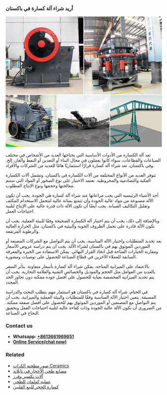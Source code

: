 <h3>أريد شراء آلة كسارة في باكستان</h3><img src='1701746448.jpg' alt=''><p>تعد آلة الكسارة من الأدوات الأساسية التي يحتاجها العديد من الأشخاص في مختلف الصناعات والقطاعات، سواء كانوا يعملون في مجال البناء أو التعدين أو النفط والغاز، إلخ. وفي باكستان، تعد شراء آلة كسارة قرارًا استثماريًا هامًا للعديد من الشركات والأفراد.</p><p>تتوفر العديد من الأنواع المختلفة من آلات الكسارة في باكستان، وتشمل آلات الكسارة الفكية والتصادمية والمخروطية. تعتمد الاختيار على نوع الصخور أو المواد التي ستتم معالجتها وحجمها ونوع الإنتاج المطلوب.</p><p>أحد الأشياء الرئيسية التي يجب مراعاتها عند شراء آلة كسارة هي الجودة. يجب أن تكون الآلة مصنوعة من مواد عالية الجودة وأن تتمتع بمتانة عالية لتتحمل الاستخدام المكثف وتقليل التكاليف الصيانة. يجب أيضًا أن تكون الآلة ذات قدرة عالية على الإنتاج لتلبية احتياجات العمل.</p><p>وبالإضافة إلى ذلك، يجب أن يتم اختيار آلة الكسارة الصحيحة وفقًا للبيئة العملية. يجب أن تكون الآلة قادرة على تحمل الظروف الجوية والبيئية في باكستان، مثل الحرارة العالية والرطوبة المرتفعة.</p><p>بعد تحديد المتطلبات واختيار الآلة المناسبة، يجب أن يتم التواصل مع الشركات المصنعة أو الموردين الموثوق بهم في باكستان لشراء الآلة. يجب أن يتم دراسة عروض الأسعار ومقارنة الخيارات المتاحة قبل اتخاذ القرار النهائي. يمكن الاستفادة من الخبرة والمعرفة السابقة للعملاء الآخرين في قطاع الصناعة للحصول على توصيات ومشورة.</p><p>بالاعتماد على الميزانية المتاحة، يمكن شراء آلة كسارة بأسعار متفاوتة. يتأثر السعر بالعديد من العوامل مثل الحجم والموديل والخصائص التقنية والعلامة التجارية. يجب أن يتم تحديد الميزانية المخصصة بعناية للحصول على أفضل جودة ممكنة دون تجاوز الحد المحدد.</p><p>في الختام، شراء آلة كسارة في باكستان هو استثمار مهم يتطلب البحث والدراسة المسبقة. يتعين اختيار الآلة المناسبة وفقًا للمتطلبات والبيئة العملية والميزانية. يجب أن يتم التواصل مع المصنعين أو الموردين الموثوق بهم للحصول على أفضل صفقة ممكنة. من الضروري أن تكون الآلة عالية الجودة وذات كفاءة عالية لتلبية احتياجات العمل وتحقيق النجاح في الصناعة.</p><h3>Contact us</h3><ul><li><strong>Whatsapp:&nbsp;<a href="https://wa.me/8613661969651">+8613661969651</a></strong></li><li><a href="https://swt.shibang-china.com/?git&amp;zhl&amp;أريد شراء آلة كسارة في باكستان"><strong>Online Service(chat now)</strong></a></li></ul><h3>Related</h3><ul><li><a href='صور مطحنة الكرات Ceramics.md'>صور مطحنة الكرات Ceramics</a></li><li><a href='مصانع طحن الأحجار في تايلاند.md'>مصانع طحن الأحجار في تايلاند</a></li><li><a href='آلات تكسير وفرز.md'>آلات تكسير وفرز</a></li><li><a href='عملية كولمان للطحن.md'>عملية كولمان للطحن</a></li><li><a href='كسارة الحجر للبيع الفلبين.md'>كسارة الحجر للبيع الفلبين</a></li></ul>